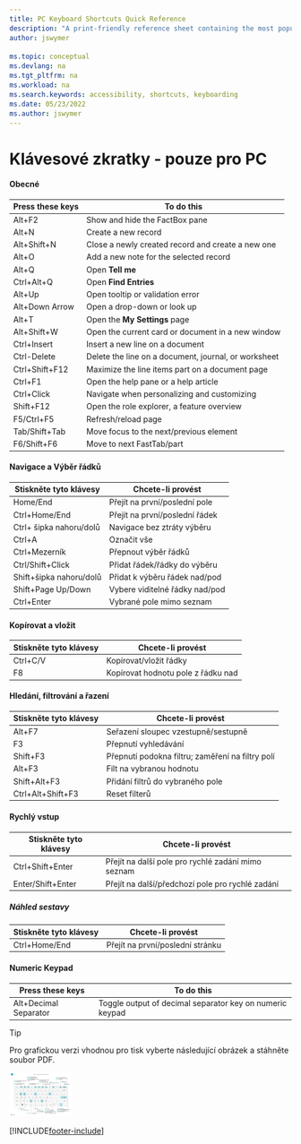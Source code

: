 ```yaml
---
title: PC Keyboard Shortcuts Quick Reference
description: "A print-friendly reference sheet containing the most popular keyboard shortcuts for PC users."
author: jswymer

ms.topic: conceptual
ms.devlang: na
ms.tgt_pltfrm: na
ms.workload: na
ms.search.keywords: accessibility, shortcuts, keyboarding
ms.date: 05/23/2022
ms.author: jswymer
---
```


# Klávesové zkratky - pouze pro PC

#### Obecné

|Press these keys|To do this|  
|-|-|
|Alt+F2|Show and hide the FactBox pane|
|Alt+N|Create a new record|
|Alt+Shift+N|Close a newly created record and create a new one|
|Alt+O|Add a new note for the selected record|
|Alt+Q|Open **Tell me**|
|Ctrl+Alt+Q|Open **Find Entries**|
|Alt+Up|Open tooltip or validation error|
|Alt+Down Arrow|Open a drop-down or look up|
|Alt+T|Open the **My Settings** page|
|Alt+Shift+W|Open the current card or document in a new window|
|Ctrl+Insert|Insert a new line on a document|
|Ctrl-Delete|Delete the line on a document, journal, or worksheet|
|Ctrl+Shift+F12|Maximize the line items part on a document page|
|Ctrl+F1|Open the help pane or a help article|
|Ctrl+Click|Navigate when personalizing and customizing|
|Shift+F12|Open the role explorer, a feature overview|
|F5/Ctrl+F5|Refresh/reload page|
|Tab/Shift+Tab|Move focus to the next/previous element|
|F6/Shift+F6|Move to next FastTab/part|

#### Navigace a Výběr řádků

|Stiskněte tyto klávesy|Chcete-li provést|
|-|-|
|Home/End|Přejít na první/poslední pole|
|Ctrl+Home/End |Přejít na první/poslední řádek|
|Ctrl+ šipka nahoru/dolů|Navigace bez ztráty výběru|
|Ctrl+A |Označit vše|
|Ctrl+Mezerník|Přepnout výběr řádků|
|Ctrl/Shift+Click|Přidat řádek/řádky do výběru|
|Shift+šipka nahoru/dolů|Přidat k výběru řádek nad/pod|
|Shift+Page Up/Down|Vybere viditelné řádky nad/pod|
|Ctrl+Enter|Vybrané pole mimo seznam|

#### Kopírovat a vložit

|Stiskněte tyto klávesy|Chcete-li provést|
|-|-|
|Ctrl+C/V|Kopírovat/vložit řádky|
|F8|Kopírovat hodnotu pole z řádku nad|

#### Hledání, filtrování a řazení

|Stiskněte tyto klávesy|Chcete-li provést|
|-|-|
|Alt+F7|Seřazení sloupec vzestupně/sestupně|
|F3|Přepnutí vyhledávání|
|Shift+F3|Přepnutí podokna filtru; zaměření na filtry polí|
|Alt+F3|Filt na vybranou hodnotu|
|Shift+Alt+F3|Přidání filtrů do vybraného pole|
|Ctrl+Alt+Shift+F3|Reset filterů|

#### Rychlý vstup

|Stiskněte tyto klávesy|Chcete-li provést|
|-|-|
|Ctrl+Shift+Enter|Přejít na další pole pro rychlé zadání mimo seznam|
|Enter/Shift+Enter|Přejít na další/předchozí pole pro rychlé zadání|

##### Náhled sestavy

|Stiskněte tyto klávesy|Chcete-li provést|
|-|-|
|Ctrl+Home/End|Přejít na první/poslední stránku|

#### Numeric Keypad

|Press these keys|To do this|  
|-|-|
|Alt+Decimal Separator|Toggle output of decimal separator key on numeric keypad|

> [!TIP]
> Pro grafickou verzi vhodnou pro tisk vyberte následující obrázek a stáhněte soubor PDF.
>
> [![Ikona, která otevře PDF.](media/keyboard_shortcut_inline.png)](media/keyboard_shortcuts.pdf)


[!INCLUDE[footer-include](includes/footer-banner.md)]